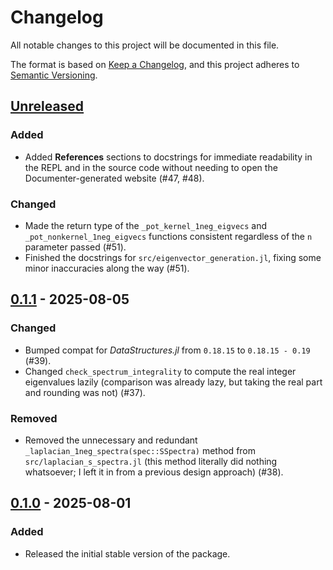 # Changelog

All notable changes to this project will be documented in this file.

The format is based on [Keep a Changelog](https://keepachangelog.com/en/1.1.0/), and this project adheres to [Semantic Versioning](https://semver.org/spec/v2.0.0.html).

## [Unreleased]

### Added

- Added **References** sections to docstrings for immediate readability in the REPL and in the source code without needing to open the Documenter-generated website (#47, #48).

### Changed

- Made the return type of the `_pot_kernel_1neg_eigvecs` and `_pot_nonkernel_1neg_eigvecs` functions consistent regardless of the `n` parameter passed (#51).
- Finished the docstrings for `src/eigenvector_generation.jl`, fixing some minor inaccuracies along the way (#51).

## [0.1.1] - 2025-08-05

### Changed

- Bumped compat for *DataStructures.jl* from `0.18.15` to `0.18.15 - 0.19` (#39).
- Changed `check_spectrum_integrality` to compute the real integer eigenvalues lazily (comparison was already lazy, but taking the real part and rounding was not) (#37).

### Removed

- Removed the unnecessary and redundant `_laplacian_1neg_spectra(spec::SSpectra)` method from `src/laplacian_s_spectra.jl` (this method literally did nothing whatsoever; I left it in from a previous design approach) (#38).

## [0.1.0] - 2025-08-01

### Added

- Released the initial stable version of the package.

[unreleased]: https://github.com/GraphQuantum/SDiagonalizability.jl/compare/v0.1.1...HEAD
[0.1.1]: https://github.com/Luis-Varona/MatrixBandwidth.jl/releases/tag/v0.1.1
[0.1.0]: https://github.com/Luis-Varona/MatrixBandwidth.jl/releases/tag/v0.1.0
